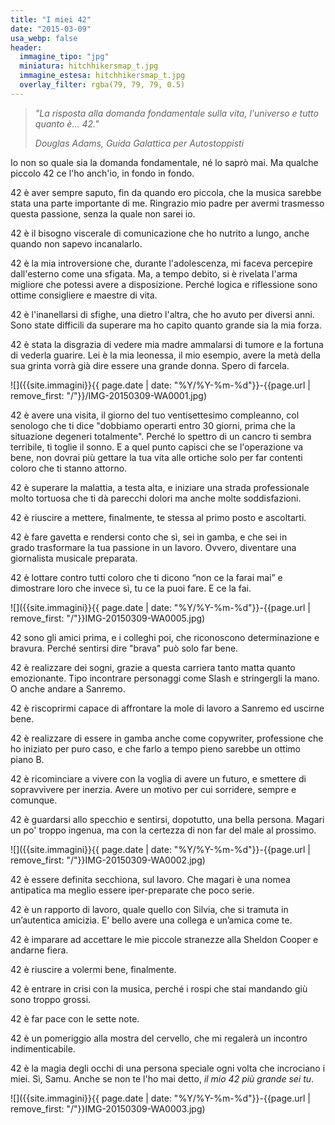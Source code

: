 ```yaml
---
title: "I miei 42"
date: "2015-03-09"
usa_webp: false
header:
  immagine_tipo: "jpg"
  miniatura: hitchhikersmap_t.jpg
  immagine_estesa: hitchhikersmap_t.jpg
  overlay_filter: rgba(79, 79, 79, 0.5)
---
```


> _"La risposta alla domanda fondamentale sulla vita, l'universo e tutto quanto è... 42."_
>
> _Douglas Adams, Guida Galattica per Autostoppisti_

Io non so quale sia la domanda fondamentale, né lo saprò mai. Ma qualche piccolo 42 ce l'ho anch'io, in fondo in fondo.

42 è aver sempre saputo, fin da quando ero piccola, che la musica sarebbe stata una parte importante di me. Ringrazio mio padre per avermi trasmesso questa passione, senza la quale non sarei io.

42 è il bisogno viscerale di comunicazione che ho nutrito a lungo, anche quando non sapevo incanalarlo.

42 è la mia introversione che, durante l'adolescenza, mi faceva percepire dall'esterno come una sfigata. Ma, a tempo debito, si è rivelata l'arma migliore che potessi avere a disposizione. Perché logica e riflessione sono ottime consigliere e maestre di vita.

42 è l'inanellarsi di sfighe, una dietro l'altra, che ho avuto per diversi anni. Sono state difficili da superare ma ho capito quanto grande sia la mia forza.

42 è stata la disgrazia di vedere mia madre ammalarsi di tumore e la fortuna di vederla guarire. Lei è la mia leonessa, il mio esempio, avere la metà della sua grinta vorrà già dire essere una grande donna. Spero di farcela.

![]({{site.immagini}}{{ page.date | date: "%Y/%Y-%m-%d"}}-{{page.url | remove_first: "/"}}/IMG-20150309-WA0001.jpg)

42 è avere una visita, il giorno del tuo ventisettesimo compleanno, col senologo che ti dice "dobbiamo operarti entro 30 giorni, prima che la situazione degeneri totalmente". Perché lo spettro di un cancro ti sembra terribile, ti toglie il sonno. E a quel punto capisci che se l'operazione va bene, non dovrai più gettare la tua vita alle ortiche solo per far contenti coloro che ti stanno attorno.

42 è superare la malattia, a testa alta, e iniziare una strada professionale molto tortuosa che ti dà parecchi dolori ma anche molte soddisfazioni.

42 è riuscire a mettere, finalmente, te stessa al primo posto e ascoltarti.

42 è fare gavetta e rendersi conto che sì, sei in gamba, e che sei in grado trasformare la tua passione in un lavoro. Ovvero, diventare una giornalista musicale preparata.

42 è lottare contro tutti coloro che ti dicono “non ce la farai mai” e dimostrare loro che invece sì, tu ce la puoi fare. E ce la fai.

![]({{site.immagini}}{{ page.date | date: "%Y/%Y-%m-%d"}}-{{page.url | remove_first: "/"}}IMG-20150309-WA0005.jpg)

42 sono gli amici prima, e i colleghi poi, che riconoscono determinazione e bravura. Perché sentirsi dire "brava" può solo far bene.

42 è realizzare dei sogni, grazie a questa carriera tanto matta quanto emozionante. Tipo incontrare personaggi come Slash e stringergli la mano. O anche andare a Sanremo.

42 è riscoprirmi capace di affrontare la mole di lavoro a Sanremo ed uscirne bene.

42 è realizzare di essere in gamba anche come copywriter, professione che ho iniziato per puro caso, e che farlo a tempo pieno sarebbe un ottimo piano B.

42 è ricominciare a vivere con la voglia di avere un futuro, e smettere di sopravvivere per inerzia. Avere un motivo per cui sorridere, sempre e comunque.

42 è guardarsi allo specchio e sentirsi, dopotutto, una bella persona. Magari un po' troppo ingenua, ma con la certezza di non far del male al prossimo.

![]({{site.immagini}}{{ page.date | date: "%Y/%Y-%m-%d"}}-{{page.url | remove_first: "/"}}IMG-20150309-WA0002.jpg)

42 è essere definita secchiona, sul lavoro. Che magari è una nomea antipatica ma meglio essere iper-preparate che poco serie.

42 è un rapporto di lavoro, quale quello con Silvia, che si tramuta in un’autentica amicizia. E’ bello avere una collega e un’amica come te.

42 è imparare ad accettare le mie piccole stranezze alla Sheldon Cooper e andarne fiera.

42 è riuscire a volermi bene, finalmente.

42 è entrare in crisi con la musica, perché i rospi che stai mandando giù sono troppo grossi.

42 è far pace con le sette note.

42 è un pomeriggio alla mostra del cervello, che mi regalerà un incontro indimenticabile.

42 è la magia degli occhi di una persona speciale ogni volta che incrociano i miei. Sì, Samu. Anche se non te l'ho mai detto, _il mio 42 più grande sei tu_.

![]({{site.immagini}}{{ page.date | date: "%Y/%Y-%m-%d"}}-{{page.url | remove_first: "/"}}IMG-20150309-WA0003.jpg)
